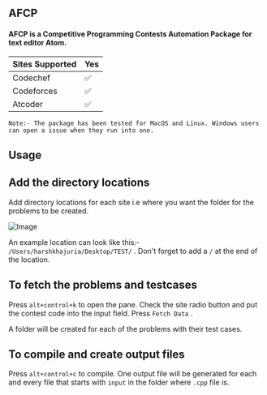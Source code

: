## AFCP

#### AFCP is a Competitive Programming Contests Automation Package for text editor Atom.

Sites Supported | Yes
------------ | -------------
Codechef | :white_check_mark:
Codeforces | :white_check_mark:
Atcoder | :white_check_mark:

`Note:- The package has been tested for MacOS and Linux. Windows users can open a issue when they run into one.`

## Usage

**Add the directory locations** 
---

Add directory locations for each site i.e where you want the folder for the problems to be created.

![Image](https://i.imgur.com/x66KloC.png)

An example location can look like this:- `/Users/harshkhajuria/Desktop/TEST/` . Don't forget to add a `/` at the end of the location.

**To fetch the problems and testcases** 
---

Press `alt+control+k` to open the pane. Check the site radio button and put the contest code into the input field. Press `Fetch Data` .

A folder will be created for each of the problems with their test cases.

**To compile and create output files** 
---

Press `alt+control+c` to compile. One output file will be generated for each and every file that starts with `input` in the folder where `.cpp` file is.
